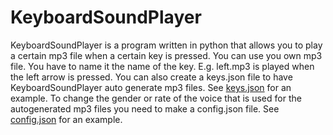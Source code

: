 # KeyboardSoundPlayer

KeyboardSoundPlayer is a program written in python that allows you to play a certain mp3 file when a certain key is pressed.
You can use you own mp3 file. You have to name it the name of the key. E.g. left.mp3 is played when the left arrow is pressed.
You can also create a keys.json file to have KeyboardSoundPlayer auto generate mp3 files. See <a href="/blob/master/keys.json">keys.json</a> for an example.
To change the gender or rate of the voice that is used for the autogenerated mp3 files you need to make a config.json file. See <a href="/blob/master/config.json">config.json</a> for an example.